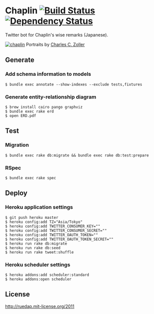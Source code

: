 # Chaplin [![Build Status](https://travis-ci.org/ruedap/chaplin.png?branch=master)](https://travis-ci.org/ruedap/chaplin) [![Dependency Status](https://gemnasium.com/ruedap/chaplin.png)](https://gemnasium.com/ruedap/chaplin)

Twitter bot for Chaplin's wise remarks (Japanese).

[![chaplin](https://dl.dropboxusercontent.com/u/281168/images/github-chaplin-readme.jpg)](https://twitter.com/chaplin_bot)
Portraits by [Charles C. Zoller](http://drnorth.wordpress.com/2011/04/16/picture-of-the-week-73-charlie-chaplin-colour-portraits-by-charles-c-zoller/)

## Generate

### Add schema information to models
    $ bundle exec annotate --show-indexes --exclude tests,fixtures

### Generate entity-relationship diagram
    $ brew install cairo pango graphviz
    $ bundle exec rake erd
    $ open ERD.pdf


## Test

### Migration
    $ bundle exec rake db:migrate && bundle exec rake db:test:prepare

### RSpec
    $ bundle exec rake spec


## Deploy

### Heroku application settings
    $ git push heroku master
    $ heroku config:add TZ="Asia/Tokyo"
    $ heroku config:add TWITTER_CONSUMER_KEY=""
    $ heroku config:add TWITTER_CONSUMER_SECRET=""
    $ heroku config:add TWITTER_OAUTH_TOKEN=""
    $ heroku config:add TWITTER_OAUTH_TOKEN_SECRET=""
    $ heroku run rake db:migrate
    $ heroku run rake db:seed
    $ heroku run rake tweet:shuffle

### Heroku scheduler settings
    $ heroku addons:add scheduler:standard
    $ heroku addons:open scheduler


## License
http://ruedap.mit-license.org/2011
